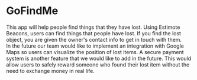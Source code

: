 # GoFindMe
This app will help people find things that they have lost. Using Estimote Beacons, users can find things that people have lost. If you find the lost object, you are given the owner's contact info to get in touch with them. <br />
In the future our team would like to implement an integration with Google Maps so users can visualize the position of lost items. A secure payment system is another feature that we would like to add in the future. This would allow users to safely reward someone who found their lost item without the need to exchange money in real life.
